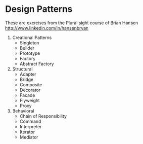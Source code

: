 # Design Patterns
These are exercises from the Plural sight course of Brian Hansen http://www.linkedin.com/in/hansenbryan
1. Creational Patterns
    - Singleton 
    - Builder
    - Prototype
    - Factory
    - Abstract Factory
 2. Structural
 	- Adapter
 	- Bridge
 	- Composite
 	- Decorator
 	- Facade
 	- Flyweight
 	- Proxy
 3. Behavioral
 	- Chain of Responsibility
 	- Command
 	- Interpreter
 	- Iterator
 	- Mediator